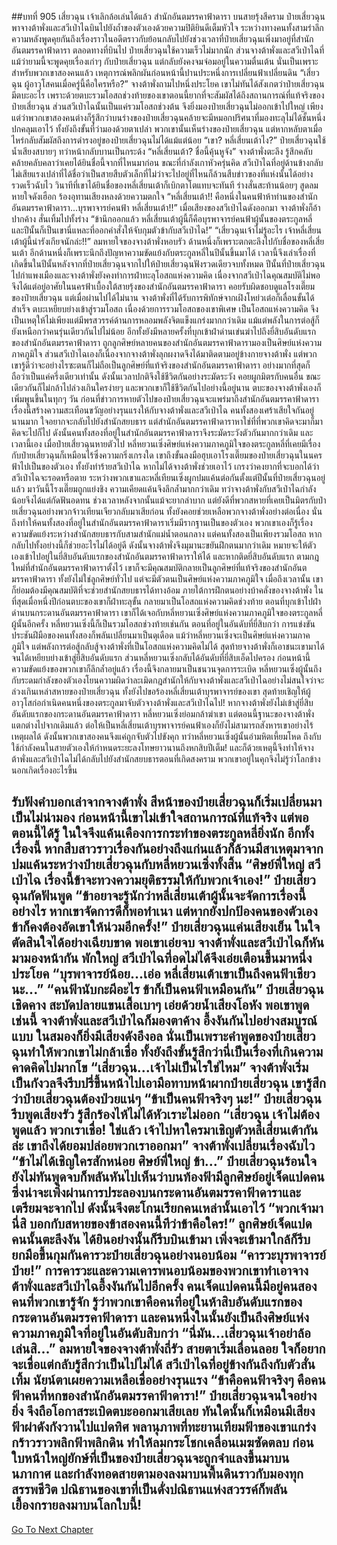 ##บทที่ 905 เสี่ยวฉุน เจ้าเลิกล้อเล่นได้แล้ว
สำนักอันตมรรคาฟ้าดารา บนสายรุ้งสีคราม ป๋ายเสี่ยวฉุนพาจางต้าพั่งและสวีเป่าไฉบินไปยังถ้ำของตัวเองด้วยความปิติยินดีเต็มหัวใจ ระหว่างทางคนทั้งสามรำลึกความหลังพูดคุยกันถึงเรื่องราวในอดีตราวกับย้อนกลับไปยังช่วงเวลาที่ป๋ายเสี่ยวฉุนเพิ่งมาอยู่ที่สำนักอันตมรรคาฟ้าดารา
ตลอดทางที่บินไป ป๋ายเสี่ยวฉุนใช้ความเร็วไม่มากนัก ส่วนจางต้าพั่งและสวีเป่าไฉที่แม้ว่ายามนี้จะพูดคุยเรื่องเก่าๆ กับป๋ายเสี่ยวฉุน แต่กลับยังคงจมจ่อมอยู่ในความตื่นเต้น นั่นเป็นเพราะสำหรับพวกเขาสองคนแล้ว เหตุการณ์พลิกผันก่อนหน้านี้ปานประหนึ่งการเปลี่ยนฟ้าเปลี่ยนดิน
“เสี่ยวฉุน ผู้อาวุโสคนเมื่อครู่นี้คือใครหรือ?” จางต้าพั่งถามไปหนึ่งประโยค เขาไม่ทันได้สังเกตว่าป๋ายเสี่ยวฉุนมีตบะอะไร เพราะด้วยตบะรวมโอสถช่วงท้ายของเขาตอนนี้ยากที่จะสัมผัสได้ถึงสถานการณ์ที่แท้จริงของป๋ายเสี่ยวฉุน
ส่วนสวีเป่าไฉนั้นเป็นแค่รวมโอสถช่วงต้น จึงยิ่งมองป๋ายเสี่ยวฉุนไม่ออกเข้าไปใหญ่ เพียงแต่ว่าพวกเขาสองคนต่างก็รู้สึกว่าบนร่างของป๋ายเสี่ยวฉุนคล้ายจะมีหมอกปริศนาที่มองทะลุไม่ได้ชั้นหนึ่งปกคลุมเอาไว้ ทั้งยังถึงขั้นที่ว่ามองด้วยตาเปล่า พวกเขานั้นเห็นร่างของป๋ายเสี่ยวฉุน แต่หากหลับตาเมื่อไหร่กลับสัมผัสถึงการดำรงอยู่ของป๋ายเสี่ยวฉุนไม่ได้แม้แต่น้อย
“เขา? หลี่เสี่ยนเต้าไง?” ป๋ายเสี่ยวฉุนใช้น้ำเสียงสบายๆ ทว่าหน้ากลับบานเป็นกระด้ง
“หลี่เสี่ยนเต้า? ชื่อนี้คุ้นหูจัง” จางต้าพั่งตะลึง รู้สึกคลับคล้ายคลับคลาว่าเคยได้ยินชื่อนี้จากที่ไหนมาก่อน ขณะที่กำลังเกาหัวครุ่นคิด สวีเป่าไฉที่อยู่ด้านข้างกลับไม่เสียแรงเปล่าที่ได้ชื่อว่าเป็นสายสืบตัวเล็กที่ไม่ว่าจะไปอยู่ที่ไหนก็ล้วนสืบข่าวของที่แห่งนั้นได้อย่างรวดเร็วฉับไว วินาทีที่เขาได้ยินชื่อของหลี่เสี่ยนเต้าก็เบิกตาโตแทบจะทันที ร่างสั่นสะท้านน้อยๆ สูดลมหายใจดังเฮือก ร้องอุทานเสียงหลงด้วยความตกใจ
“หลี่เสี่ยนเต้า!! คือหนึ่งในคนฟ้าห้าท่านของสำนักอันตมรรคาฟ้าดารา...บุรพาจารย์คนฟ้า หลี่เสี่ยนเต้า!!”
เมื่อเสียงของสวีเป่าไฉดังออกมา จางต้าพั่งก็อ้าปากค้าง สั่นเทิ้มไปทั้งร่าง
“ข้านึกออกแล้ว หลี่เสี่ยนเต้าผู้นี้ก็คือบุรพาจารย์คนฟ้าผู้นั้นของตระกูลหลี่ และปีนั้นก็เป็นเขานี่แหละที่ออกคำสั่งให้จับกุมตัวข้ากับสวีเป่าไฉ!”
“เสี่ยวฉุนเจ้าไม่รู้อะไร เจ้าหลี่เสี่ยนเต้าผู้นี้น่ารังเกียจนักล่ะ!!” ลมหายใจของจางต้าพั่งหอบรัว ด้านหนึ่งก็เพราะตกตะลึงไปกับชื่อของหลี่เสี่ยนเต้า อีกด้านหนึ่งก็เพราะนึกถึงปัญหาความขัดแย้งกับตระกูลหลี่ในปีนั้นขึ้นมาได้ เวลานี้จึงเล่าเรื่องที่เกิดขึ้นในปีนั้นหลังจากที่ป๋ายเสี่ยวฉุนจากไปให้ป๋ายเสี่ยวฉุนฟังรวดเดียวจบทั้งหมด
ปีนั้นที่ป๋ายเสี่ยวฉุนไปกำแพงเมืองและจางต้าพั่งยังคงทำการฝ่าทะลุโอสถแห่งความคิด เนื่องจากสวีเป่าไฉคุณสมบัติไม่พอจึงได้แต่อยู่อาศัยในนครฟ้าเบื้องใต้สายรุ้งของสำนักอันตมรรคาฟ้าดารา คอยรับผิดชอบดูแลโรงเตี๊ยมของป๋ายเสี่ยวฉุน
แต่เมื่อผ่านไปได้ไม่นาน จางต้าพั่งที่ได้รับการพิทักษ์จากเฝิงโหย่วเต๋อก็เลื่อนขั้นได้สำเร็จ ตบะเหยียบย่างเข้าสู่รวมโอสถ เนื่องด้วยการรวมโอสถของเขาพิเศษ เป็นโอสถแห่งความคิด จึงเป็นเหตุให้ไม่เพียงแต่มีพรสวรรค์ด้านการหลอมพลังจิตแข็งแกร่งมากกว่าเดิม แม้แต่พลังในการต่อสู้ก็ยังเหนือกว่าคนรุ่นเดียวกันไปไม่น้อย
อีกทั้งยังมีหลายครั้งที่บุกเข้าฝ่าด่านเข่นฆ่าไปถึงยี่สิบอันดับแรกของสำนักอันตมรรคาฟ้าดารา ถูกลูกศิษย์หลายคนของสำนักอันตมรรคาฟ้าดารามองเป็นศิษย์แห่งความภาคภูมิใจ
ส่วนสวีเป่าไฉเองก็เนื่องจากจางต้าพั่งลุกผงาดจึงได้มาติดตามอยู่ข้างกายจางต้าพั่ง แต่พวกเขารู้ดีว่าจะอย่างไรซะตนก็ไม่ถือเป็นลูกศิษย์ที่แท้จริงของสำนักอันตมรรคาฟ้าดารา อย่างมากที่สุดก็ถือว่าเป็นแค่ครึ่งเดียวเท่านั้น ดังนั้นเวลาปกติจึงใช้ชีวิตกันอย่างระมัดระวัง คอยผูกมิตรกับคนอื่น ขณะเดียวกันก็ไม่กล้าไปล่วงเกินใครง่ายๆ
และพวกเขาก็ใช้ชีวิตกันไปอย่างนี้อยู่นาน ตบะของจางต้าพั่งเองก็เพิ่มพูนขึ้นในทุกๆ วัน ก่อนที่ข่าวการหายตัวไปของป๋ายเสี่ยวฉุนจะแพร่มาถึงสำนักอันตมรรคาฟ้าดารา เรื่องนี้สร้างความสะเทือนขวัญอย่างรุนแรงให้กับจางต้าพั่งและสวีเป่าไฉ คนทั้งสองเศร้าเสียใจกันอยู่นานมาก ใจอยากจะกลับไปยังสำนักสยบธาร แต่สำนักอันตมรรคาฟ้าดาราหาใช่ที่ที่พวกเขาคิดจะมาก็มา คิดจะไปก็ไป
ดังนั้นคนทั้งสองที่อยู่ในสำนักอันตมรรคาฟ้าดาราจึงระมัดระวังตัวกันมากกว่าเดิม และเวลานี้เอง เมื่อป๋ายเสี่ยวฉุนหายตัวไป หลี่หยวนเซิ่งศิษย์แห่งความภาคภูมิใจของตระกูลหลี่ที่เคยมีเรื่องกับป๋ายเสี่ยวฉุนก็เหมือนไร้ซึ่งความกริ่งเกรงใด เขาถึงขั้นลงมือฮุบเอาโรงเตี๊ยมของป๋ายเสี่ยวฉุนในนครฟ้าไปเป็นของตัวเอง
ทั้งยังทำร้ายสวีเป่าไฉ หากไม่ได้จางต้าพั่งช่วยเอาไว้ เกรงว่าคงยากที่จะบอกได้ว่าสวีเป่าไฉจะรอดหรือตาย
ระหว่างพวกเขาและหลี่เทียนเซิ่งผูกปมแค้นต่อกันตั้งแต่ปีนั้นที่ป๋ายเสี่ยวฉุนอยู่แล้ว มาวันนี้โรงเตี๊ยมถูกแย่งชิง ความเคียดแค้นจึงลึกล้ำมากกว่าเดิม ทว่าจางต้าพั่งกับสวีเป่าไฉกำลังน้อยจึงได้แต่กัดฟันอดทน ช่วงเวลาหลังจากนั้นแม้จะยากลำบาก แต่ยังดีที่พวกสหายที่เคยเป็นมิตรกับป๋ายเสี่ยวฉุนอย่างพวกจ้าวเทียนเจียวกลับมาเสียก่อน ทั้งยังคอยช่วยเหลือพวกจางต้าพั่งอย่างต่อเนื่อง นั่นถึงทำให้คนทั้งสองที่อยู่ในสำนักอันตมรรคาฟ้าดาราเริ่มมีรากฐานเป็นของตัวเอง
พวกเขาเองก็รู้เรื่องความขัดแย้งระหว่างสำนักสยบธารกับสามสำนักแม่น้ำตอนกลาง แต่คนทั้งสองเป็นเพียงรวมโอสถ หากกลับไปทั้งอย่างนี้ก็ช่วยอะไรไม่ได้อยู่ดี ดังนั้นจางต้าพั่งจึงมุมานะขยันฝึกตนมากว่าเดิม หมายจะให้ตัวเองเข้าไปอยู่ในยี่สิบอันดับแรกของสำนักอันตมรรคาฟ้าดาราให้ได้
และหากติดยี่สิบอันดับแรก ตามกฎใหม่ที่สำนักอันตมรรคาฟ้าดาราตั้งไว้ เขาก็จะมีคุณสมบัติกลายเป็นลูกศิษย์ที่แท้จริงของสำนักอันตมรรคาฟ้าดารา ทั้งยังไม่ใช่ลูกศิษย์ทั่วไป แต่จะมีตัวตนเป็นศิษย์แห่งความภาคภูมิใจ เมื่อถึงเวลานั้น เขาก็ย่อมต้องมีคุณสมบัติที่จะช่วยสำนักสยบธารได้ทางอ้อม
ภายใต้การฝึกตนอย่างบ้าคลั่งของจางต้าพั่ง ในที่สุดเมื่อหนึ่งปีก่อนตบะของเขาก็ฝ่าทะลุขั้น กลายมาเป็นโอสถแห่งความคิดช่วงท้าย ตอนที่บุกเข้าไปฝ่าด่านบนกระดานอันตมรรคาฟ้าดารา เขาก็ได้เจอกับหลี่หยวนเซิ่งศิษย์แห่งความภาคภูมิใจของตระกูลหลี่ผู้นั้นอีกครั้ง หลี่หยวนเซิ่งนี้ก็เป็นรวมโอสถช่วงท้ายเช่นกัน ตอนที่อยู่ในอันดับที่ยี่สิบกว่า การแข่งขันประชันฝีมือของคนทั้งสองก็พลันเปลี่ยนมาเป็นดุเดือด
แม้ว่าหลี่หยวนเซิ่งจะเป็นศิษย์แห่งความภาคภูมิใจ แต่พลังการต่อสู้กลับสู้จางต้าพั่งที่เป็นโอสถแห่งความคิดไม่ได้ สุดท้ายจางต้าพั่งก็เอาชนะเขามาได้จนได้เหยียบย่างเข้าสู่ยี่สิบอันดับแรก ส่วนหลี่หยวนเซิ่งกลับได้อันดับที่ยี่สิบเอ็ดไปครอง
ก่อนหน้านี้ความขัดแย้งของพวกเขาก็ลึกล้ำอยู่แล้ว เรื่องนี้จึงกลายมาเป็นชนวนจุดการระเบิด หลี่หยวนเซิ่งผู้นั้นถึงกับระดมกำลังของตัวเองโยนความผิดว่าละเมิดกฎสำนักให้กับจางต้าพั่งและสวีเป่าไฉอย่างไม่สนใจว่าจะล่วงเกินเหล่าสหายของป๋ายเสี่ยวฉุน ทั้งยังไปขอร้องหลี่เสี่ยนเต้าบุรพาจารย์ของเขา สุดท้ายเชิญให้ผู้อาวุโสก่อกำเนิดคนหนึ่งของตระกูลมาจับตัวจางต้าพั่งและสวีเป่าไฉไป!
หากจางต้าพั่งยังไม่เข้าสู่ยี่สิบอันดับแรกของกระดานอันตมรรคาฟ้าดารา หลี่หยวนเซิ่งย่อมกล้าฆ่าเขา แต่ตอนนี้ฐานะของจางต้าพั่งแตกต่างไปจากเดิมแล้ว ต่อให้เป็นหลี่เสี่ยนเต้าบุรพาจารย์คนฟ้าเองก็ยังไม่สามารถสังหารเขาอย่างไร้เหตุผลได้ ดังนั้นพวกเขาสองคนจึงแค่ถูกจับตัวไปขังคุก ทว่าหลี่หยวนเซิ่งผู้นั้นอำมหิตเหี้ยมโหด ถึงกับใช้กำลังคนในสายตัวเองให้กำหนดระยะลงโทษยาวนานถึงหกสิบปีเต็ม!
และก็ด้วยเหตุนี้จึงทำให้จางต้าพั่งและสวีเป่าไฉไม่ได้กลับไปยังสำนักสยบธารตอนที่เกิดสงคราม พวกเขาอยู่ในคุกจึงไม่รู้ว่าโลกข้างนอกเกิดเรื่องอะไรขึ้น

รับฟังคำบอกเล่าจากจางต้าพั่ง สีหน้าของป๋ายเสี่ยวฉุนก็เริ่มเปลี่ยนมาเป็นไม่น่ามอง ก่อนหน้านี้เขาไม่เข้าใจสถานการณ์ที่แท้จริง แต่พอตอนนี้ได้รู้ ในใจจึงแค้นเคืองการกระทำของตระกูลหลี่ยิ่งนัก
อีกทั้งเรื่องนี้ หากสืบสาวราวเรื่องกันอย่างถึงแก่นแล้วก็ล้วนมีสาเหตุมาจากปมแค้นระหว่างป๋ายเสี่ยวฉุนกับหลี่หยวนเซิ่งทั้งสิ้น
“ศิษย์พี่ใหญ่ สวีเป่าไฉ เรื่องนี้ข้าจะทวงความยุติธรรมให้กับพวกเจ้าเอง!” ป๋ายเสี่ยวฉุนกัดฟันพูด
“ข้าอยาจะรู้นักว่าหลี่เสี่ยนเต้าผู้นั้นจะจัดการเรื่องนี้อย่างไร หากเขาจัดการดีก็พอทำเนา แต่หากยังปกป้องคนของตัวเอง ข้าก็คงต้องอัดเขาให้น่วมอีกครั้ง!” ป๋ายเสี่ยวฉุนแค่นเสียงเย็น ในใจตัดสินใจได้อย่างเฉียบขาด
พอเขาเอ่ยจบ จางต้าพั่งและสวีเป่าไฉก็หันมามองหน้ากัน พักใหญ่ สวีเป่าไฉที่อดไม่ได้จึงเอ่ยเตือนขึ้นมาหนึ่งประโยค
“บุรพาจารย์น้อย...เอ่อ หลี่เสี่ยนเต้าเขาเป็นถึงคนฟ้าเชียวนะ...”
“คนฟ้านับกะผีอะไร ข้าก็เป็นคนฟ้าเหมือนกัน” ป๋ายเสี่ยวฉุนเชิดคาง สะบัดปลายแขนเสื้อเบาๆ เอ่ยด้วยน้ำเสียงโอหัง
พอเขาพูดเช่นนี้ จางต้าพั่งและสวีเป่าไฉก็มองตาค้าง อึ้งงันกันไปอย่างสมบูรณ์แบบ ในสมองก็ยิ่งมีเสียงดังอึงอล นั่นเป็นเพราะคำพูดของป๋ายเสี่ยวฉุนทำให้พวกเขาไม่กล้าเชื่อ ทั้งยังถึงขั้นรู้สึกว่านี่เป็นเรื่องที่เกินความคาดคิดไปมากโข
“เสี่ยวฉุน...เจ้าไม่เป็นไรใช่ไหม” จางต้าพั่งเริ่มเป็นกังวลจึงรีบปรี่ขึ้นหน้าไปเอามือทาบหน้าผากป๋ายเสี่ยวฉุน เขารู้สึกว่าป๋ายเสี่ยวฉุนต้องป่วยแน่ๆ
“ข้าเป็นคนฟ้าจริงๆ นะ!” ป๋ายเสี่ยวฉุนรีบพูดเสียงรัว รู้สึกร้องไห้ไม่ได้หัวเราะไม่ออก
“เสี่ยวฉุน เจ้าไม่ต้องพูดแล้ว พวกเราเชื่อ! ใช่แล้ว เจ้าไปหาใครมาเชิญตัวหลี่เสี่ยนเต้ากันล่ะ เขาถึงได้ยอมปล่อยพวกเราออกมา” จางต้าพั่งเปลี่ยนเรื่องฉับไว
“ข้าไม่ได้เชิญใครสักหน่อย ศิษย์พี่ใหญ่ ข้า...” ป๋ายเสี่ยวฉุนร้อนใจ ยังไม่ทันพูดจบก็พลันหันไปเห็นว่าบนท้องฟ้ามีลูกศิษย์อยู่เจ็ดแปดคนซึ่งน่าจะเพิ่งผ่านการประลองบนกระดานอันตมรรคาฟ้าดาราและเตรียมจะจากไป ดังนั้นจึงตะโกนเรียกคนเหล่านั้นเอาไว้
“พวกเจ้ามานี่สิ บอกกับสหายของข้าสองคนนี้ทีว่าข้าคือใคร!”
ลูกศิษย์เจ็ดแปดคนนั้นตะลึงงัน ได้ยินอย่างนั้นก็รีบบินเข้ามา เพิ่งจะเข้ามาใกล้ก็รีบยกมือขึ้นกุมกันคารวะป๋ายเสี่ยวฉุนอย่างนอบน้อม
“คารวะบุรพาจารย์ป๋าย!”
การคารวะและความเคารพนอบน้อมของพวกเขาทำเอาจางต้าพั่งและสวีเป่าไฉอึ้งงันกันไปอีกครั้ง คนเจ็ดแปดคนนี้มีอยู่คนสองคนที่พวกเขารู้จัก รู้ว่าพวกเขาคือคนที่อยู่ในห้าสิบอันดับแรกของกระดานอันตมรรคาฟ้าดารา และคนหนึ่งในนั้นยังเป็นถึงศิษย์แห่งความภาคภูมิใจที่อยู่ในอันดับสิบกว่า
“นี่มัน...เสี่ยวฉุนเจ้าอย่าล้อเล่นสิ...” ลมหายใจของจางต้าพั่งถี่รัว สายตาเริ่มเลื่อนลอย ใจก็อยากจะเชื่อแต่กลับรู้สึกว่าเป็นไปไม่ได้ สวีเป่าไฉที่อยู่ข้างกันถึงกับตัวสั่นเทิ้ม นัยน์ตาเผยความเหลือเชื่ออย่างรุนแรง
“ข้าคือคนฟ้าจริงๆ คือคนฟ้าคนที่หกของสำนักอันตมรรคาฟ้าดารา!” ป๋ายเสี่ยวฉุนจนใจอย่างยิ่ง จึงถือโอกาสระเบิดตบะออกมาเสียเลย ทันใดนั้นก็เหมือนมีเสียงฟ้าผ่าดังกังวานไปแปดทิศ พลานุภาพที่ทะยานเทียมฟ้าของเขาแกร่งกร้าวราวพลิกฟ้าพลิกดิน ทำให้ลมกระโชกเคลื่อนเมฆซัดตลบ ก่อนใบหน้าใหญ่ยักษ์ที่เป็นของป๋ายเสี่ยวฉุนจะถูกจำแลงขึ้นมาบนนภากาศ และกำลังทอดสายตามองลงมาบนพื้นดินราวกับมองทุกสรรพชีวิต
ปณิธานของเขาที่เป็นดั่งปณิธานแห่งสวรรค์ก็พลันเยื้องกรายลงมาบนโลกใบนี้!
------


[Go To Next Chapter]( ./52.md)